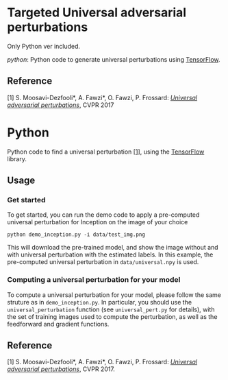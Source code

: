 # Targeted Universal adversarial perturbations

Only Python ver included.

*python*: Python code to generate universal perturbations using [TensorFlow](https://github.com/tensorflow/tensorflow).


## Reference
[1] S. Moosavi-Dezfooli\*, A. Fawzi\*, O. Fawzi, P. Frossard:
[*Universal adversarial perturbations*](http://arxiv.org/pdf/1610.08401), CVPR 2017


# Python

Python code to find a universal perturbation [[1]](http://arxiv.org/pdf/1610.08401), using the [TensorFlow](https://www.tensorflow.org/) library.

## Usage

### Get started

To get started, you can run the demo code to apply a pre-computed universal perturbation for Inception on the image of your choice
```
python demo_inception.py -i data/test_img.png	
```
This will download the pre-trained model, and show the image without and with universal perturbation with the estimated labels.
In this example, the pre-computed universal perturbation in `data/universal.npy` is used.

### Computing a universal perturbation for your model

To compute a universal perturbation for your model, please follow the same struture as in `demo_inception.py`.
In particular, you should use the `universal_perturbation` function (see `universal_pert.py` for details), with the set of training images 
used to compute the perturbation, as well as the feedforward and gradient functions.

## Reference
[1] S. Moosavi-Dezfooli\*, A. Fawzi\*, O. Fawzi, P. Frossard:
[*Universal adversarial perturbations*](http://arxiv.org/pdf/1610.08401), CVPR 2017.

